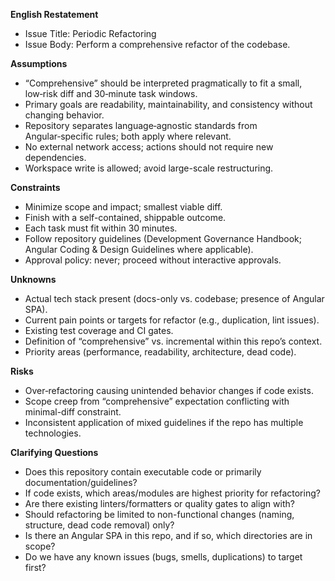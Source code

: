 **English Restatement**

- Issue Title: Periodic Refactoring
- Issue Body: Perform a comprehensive refactor of the codebase.

**Assumptions**

- “Comprehensive” should be interpreted pragmatically to fit a small, low‑risk diff and 30‑minute task windows.
- Primary goals are readability, maintainability, and consistency without changing behavior.
- Repository separates language‑agnostic standards from Angular‑specific rules; both apply where relevant.
- No external network access; actions should not require new dependencies.
- Workspace write is allowed; avoid large-scale restructuring.

**Constraints**

- Minimize scope and impact; smallest viable diff.
- Finish with a self-contained, shippable outcome.
- Each task must fit within 30 minutes.
- Follow repository guidelines (Development Governance Handbook; Angular Coding & Design Guidelines where applicable).
- Approval policy: never; proceed without interactive approvals.

**Unknowns**

- Actual tech stack present (docs-only vs. codebase; presence of Angular SPA).
- Current pain points or targets for refactor (e.g., duplication, lint issues).
- Existing test coverage and CI gates.
- Definition of “comprehensive” vs. incremental within this repo’s context.
- Priority areas (performance, readability, architecture, dead code).

**Risks**

- Over‑refactoring causing unintended behavior changes if code exists.
- Scope creep from “comprehensive” expectation conflicting with minimal-diff constraint.
- Inconsistent application of mixed guidelines if the repo has multiple technologies.

**Clarifying Questions**

- Does this repository contain executable code or primarily documentation/guidelines?
- If code exists, which areas/modules are highest priority for refactoring?
- Are there existing linters/formatters or quality gates to align with?
- Should refactoring be limited to non-functional changes (naming, structure, dead code removal) only?
- Is there an Angular SPA in this repo, and if so, which directories are in scope?
- Do we have any known issues (bugs, smells, duplications) to target first?